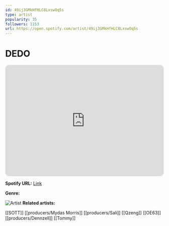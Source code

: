 ```yaml
---
id: 49ij3GMkHfHLC8LxswOq5s
type: artist
popularity: 35
followers: 1153
url: https://open.spotify.com/artist/49ij3GMkHfHLC8LxswOq5s
---
```

# DEDO

<iframe style="border-radius:12px" src="https://open.spotify.com/embed/artist/49ij3GMkHfHLC8LxswOq5s" width="100%" height="352" frameBorder="0" allowfullscreen="" allow="autoplay; clipboard-write; encrypted-media; fullscreen; picture-in-picture" loading="lazy"></iframe>

**Spotify URL:** [Link](https://open.spotify.com/artist/49ij3GMkHfHLC8LxswOq5s)

**Genre:** 

![Artist](https://i.scdn.co/image/ab6761610000e5eb2bc6c8ebbe6003e2c8baeb2d)
**Related artists:**

[[SOTT]]
[[producers/Mydas Morris]]
[[producers/Sali]]
[[Qzeng]]
[[OE63]]
[[producers/Dennzell]]
[[Tommy]]
